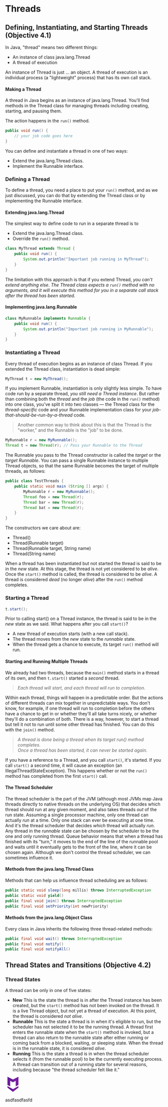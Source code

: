 # Threads #

## Defining, Instantiating, and Starting Threads (Objective 4.1) ##

In Java, "thread" means two different things:

* An instance of class java.lang.Thread
* A thread of execution

An instance of Thread is just ... an object. A thread of execution is an individual 
process (a "lightweight" process) that has its own call stack.

#### Making a Thread ####
A thread in Java begins as an instance of java.lang.Thread. You'll find methods
in the Thread class for managing threads including creating, starting, and pausing
them.

The action happens in the `run()` method.

``` java
public void run() {
    // your job code goes here
}
```

You can define and instantiate a thread in one of two ways:

* Extend the java.lang.Thread class.
* Implement the Runnable interface.

### Defining a Thread ###
To define a thread, you need a place to put your `run()` method, and as we just
discussed, you can do that by extending the Thread class or by implementing the
Runnable interface.

#### Extending java.lang.Thread ####
The simplest way to define code to run in a separate thread is to

* Extend the java.lang.Thread class.
* Override the `run()` method.

``` java
class MyThread extends Thread {
    public void run() {
        System.out.println("Important job running in MyThread");
    }
}
```

The limitation with this approach is that if you extend Thread, *you can't extend anything else*.
*The Thread class expects a `run()` method with no arguments, and it will execute this method for you in a separate call stack after the thread has been started*.

#### Implementing java.lang.Runnable ####

``` java
class MyRunnable implements Runnable {
    public void run() {
        System.out.println("Important job running in MyRunnable");
    }
}
```

### Instantiating a Thread ###
Every thread of execution begins as an instance of class Thread.
If you extended the Thread class, instantiation is dead simple:

``` java
MyThread t = new MyThread();
```

If you implement Runnable, instantiation is only slightly less simple. To have
code run by a separate thread, *you still need a Thread instance*. But rather than
combining both the *thread* and the *job* (the code in the `run()` method) into one
class, you've split it into two classes — the Thread class for the *thread-specific* code
and your Runnable implementation class for your *job-that-should-be-run-by-a-thread*
code.

> Another common way to think about this is that the Thread is the "worker," 
> and the Runnable is the "job" to be done.

``` java
MyRunnable r = new MyRunnable();
Thread t = new Thread(r); // Pass your Runnable to the Thread
```

The Runnable you pass to the Thread constructor is called the *target* or the *target Runnable*.
You can pass a single Runnable instance to multiple Thread objects, so that the
same Runnable becomes the target of multiple threads, as follows:

``` java
public class TestThreads {
    public static void main (String [] args) {
        MyRunnable r = new MyRunnable();
        Thread foo = new Thread(r);
        Thread bar = new Thread(r);
        Thread bat = new Thread(r);
    }
}
```

The constructors we care about are:

* Thread()
* Thread(Runnable target)
* Thread(Runnable target, String name)
* Thread(String name)

When a thread has been instantiated but not started the thread is said to be in the *new* state.
At this stage, the thread is not yet considered to be *alive*. Once the `start()` method is called, 
the thread is considered to be *alive*.
A thread is considered *dead* (no longer *alive*) after the `run()` method completes.

### Starting a Thread ###

``` java
t.start();
```

Prior to calling start() on a Thread instance, the thread is said to be in the *new* state as we said.
What happens after you call `start()`?

* A new thread of execution starts (with a new call stack).
* The thread moves from the *new* state to the *runnable* state.
* When the thread gets a chance to execute, its target `run()` method will run.

#### Starting and Running Multiple Threads ####
We already had two threads, because the `main()` method starts in a
thread of its own, and then `t.start()` started a *second* thread.

> *Each thread will start, and each thread will run to completion.*

Within each thread, things will happen in a predictable order. But the actions
of different threads can mix together in unpredictable ways.
You don't know, for example, if one thread will run to completion before the others
have a chance to get in or whether they'll all take turns nicely, or whether they'll do
a combination of both. There is a way, however, to start a thread but tell it not to
run until some other thread has finished. You can do this with the `join()` method.

> *A thread is done being a thread when its target run() method completes.*  
> *Once a thread has been started, it can never be started again.*

If you have a reference to a Thread, and you call `start()`, it's started. If you call
`start()` a second time, it will cause an exception (an IllegalThreadStateException).
This happens whether or not the `run()` method has completed from the first `start()` call.

#### The Thread Scheduler ####
The thread scheduler is the part of the JVM (although most JVMs map Java threads
directly to native threads on the underlying OS) that decides which thread should
run at any given moment, and also takes threads *out* of the run state. Assuming a
single processor machine, only one thread can actually *run* at a time. Only one stack
can ever be executing at one time. And it's the thread scheduler that decides *which*
thread will actually *run*.
Any thread in the *runnable* state can be chosen by the scheduler to be the one and
only running thread. 
Queue behavior means 
that when a thread has finished with its "turn," it moves to the end of the line of the
runnable pool and waits until it eventually gets to the front of the line, where it can
be chosen again.
Although we don't control the thread scheduler, we can sometimes influence it.

#### Methods from the java.lang.Thread Class ####
Methods that can help us influence thread scheduling are as follows:

``` java
public static void sleep(long millis) throws InterruptedException
public static void yield()
public final void join() throws InterruptedException
public final void setPriority(int newPriority)
```

#### Methods from the java.lang.Object Class ####
Every class in Java inherits the following three thread-related methods:

``` java
public final void wait() throws InterruptedException
public final void notify()
public final void notifyAll()
```

## Thread States and Transitions (Objective 4.2) ##

### Thread States ###
A thread can be only in one of five states:

* **New** This is the state the thread is in after the Thread instance has been
created, but the `start()` method has not been invoked on the thread. It is
a live Thread object, but not yet a thread of execution. At this point, the
thread is considered *not alive*.
* **Runnable** This is the state a thread is in when it's eligible to run, but the
scheduler has not selected it to be the running thread. A thread first enters
the runnable state when the `start()` method is invoked, but a thread can
also return to the runnable state after either running or coming back from a
blocked, waiting, or sleeping state. When the thread is in the runnable state,
it is considered *alive*.
* **Running** This is the state a
thread is in when the thread scheduler selects it (from the runnable pool) to
be the currently executing process. A thread can transition out of a running
state for several reasons, including because "the thread scheduler felt like it."

 ![Transitioning between thread states](https://github.com/adam-p/markdown-here/raw/master/src/common/images/icon48.png "Logo Title Text 1")

asdfasdfasfd

